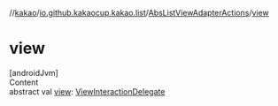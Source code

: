 //[kakao](../../../index.md)/[io.github.kakaocup.kakao.list](../index.md)/[AbsListViewAdapterActions](index.md)/[view](view.md)



# view  
[androidJvm]  
Content  
abstract val [view](view.md): [ViewInteractionDelegate](../../io.github.kakaocup.kakao.delegate/-view-interaction-delegate/index.md)  




